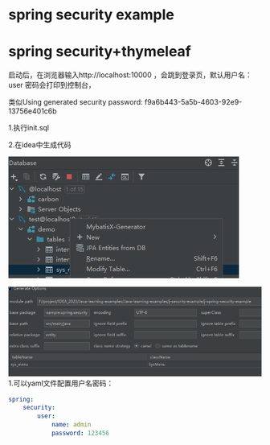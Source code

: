 # spring security example
#  spring security+thymeleaf
启动后，在浏览器输入http://localhost:10000 ，会跳到登录页，默认用户名：user  密码会打印到控制台，

类似Using generated security password: f9a6b443-5a5b-4603-92e9-13756e401c6b

1.执行init.sql

2.在idea中生成代码



![](./img/1.bmp)



![](./img/2.bmp)
1.可以yaml文件配置用户名密码：

```yaml
spring:
    security:
        user:
            name: admin
            password: 123456
```